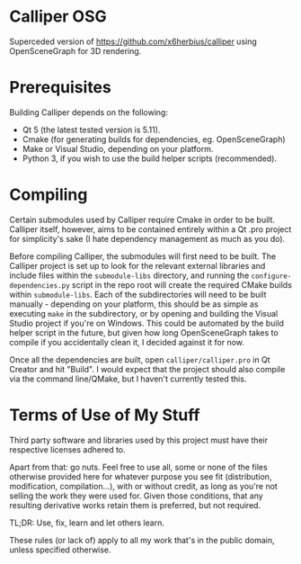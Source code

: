 Calliper OSG
============

Superceded version of https://github.com/x6herbius/calliper using OpenSceneGraph for 3D rendering.

Prerequisites
=============

Building Calliper depends on the following:

* Qt 5 (the latest tested version is 5.11).
* Cmake (for generating builds for dependencies, eg. OpenSceneGraph)
* Make or Visual Studio, depending on your platform.
* Python 3, if you wish to use the build helper scripts (recommended).

Compiling
=========

Certain submodules used by Calliper require Cmake in order to be built. Calliper itself, however, aims to be contained entirely within a Qt .pro project for simplicity's sake (I hate dependency management as much as you do).

Before compiling Calliper, the submodules will first need to be built. The Calliper project is set up to look for the relevant external libraries and include files within the `submodule-libs` directory, and running the `configure-dependencies.py` script in the repo root will create the required CMake builds within `submodule-libs`. Each of the subdirectories will need to be built manually - depending on your platform, this should be as simple as executing `make` in the subdirectory, or by opening and building the Visual Studio project if you're on Windows. This could be automated by the build helper script in the future, but given how long OpenSceneGraph takes to compile if you accidentally clean it, I decided against it for now.

Once all the dependencies are built, open `calliper/calliper.pro` in Qt Creator and hit "Build". I would expect that the project should also compile via the command line/QMake, but I haven't currently tested this.

Terms of Use of My Stuff
========================

Third party software and libraries used by this project must have their respective licenses adhered to.

Apart from that: go nuts. Feel free to use all, some or none of the files otherwise provided here for whatever purpose you see fit (distribution, modification, compilation...), with or without credit, as long as you're not selling the work they were used for. Given those conditions, that any resulting derivative works retain them is preferred, but not required.

TL;DR: Use, fix, learn and let others learn.

These rules (or lack of) apply to all my work that's in the public domain, unless specified otherwise.
